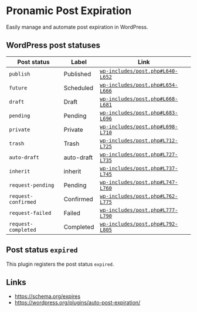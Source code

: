 # Pronamic Post Expiration

Easily manage and automate post expiration in WordPress.

## WordPress post statuses

| Post status         | Label      | Link |
| ------------------- | ---------- | ---- |
| `publish`           | Published  | [`wp-includes/post.php#L640-L652`](https://github.com/WordPress/wordpress-develop/blob/6.6.2/src/wp-includes/post.php#L640-L652) |
| `future`            | Scheduled  | [`wp-includes/post.php#L654-L666`](https://github.com/WordPress/wordpress-develop/blob/6.6.2/src/wp-includes/post.php#L654-L666) |
| `draft`             | Draft      | [`wp-includes/post.php#L668-L681`](https://github.com/WordPress/wordpress-develop/blob/6.6.2/src/wp-includes/post.php#L668-L681) |
| `pending`           | Pending    | [`wp-includes/post.php#L683-L696`](https://github.com/WordPress/wordpress-develop/blob/6.6.2/src/wp-includes/post.php#L683-L696) |
| `private`           | Private    | [`wp-includes/post.php#L698-L710`](https://github.com/WordPress/wordpress-develop/blob/6.6.2/src/wp-includes/post.php#L698-L710) |
| `trash`             | Trash      | [`wp-includes/post.php#L712-L725`](https://github.com/WordPress/wordpress-develop/blob/6.6.2/src/wp-includes/post.php#L712-L725) |
| `auto-draft`        | auto-draft | [`wp-includes/post.php#L727-L735`](https://github.com/WordPress/wordpress-develop/blob/6.6.2/src/wp-includes/post.php#L727-L735) |
| `inherit`           | inherit    | [`wp-includes/post.php#L737-L745`](https://github.com/WordPress/wordpress-develop/blob/6.6.2/src/wp-includes/post.php#L737-L745) |
| `request-pending`   | Pending    | [`wp-includes/post.php#L747-L760`](https://github.com/WordPress/wordpress-develop/blob/6.6.2/src/wp-includes/post.php#L747-L760) |
| `request-confirmed` | Confirmed  | [`wp-includes/post.php#L762-L775`](https://github.com/WordPress/wordpress-develop/blob/6.6.2/src/wp-includes/post.php#L762-L775) |
| `request-failed`    | Failed     | [`wp-includes/post.php#L777-L790`](https://github.com/WordPress/wordpress-develop/blob/6.6.2/src/wp-includes/post.php#L777-L790) |
| `request-completed` | Completed  | [`wp-includes/post.php#L792-L805`](https://github.com/WordPress/wordpress-develop/blob/6.6.2/src/wp-includes/post.php#L792-L805) |

## Post status `expired`

This plugin registers the post status `expired`.

## Links

- https://schema.org/expires
- https://wordpress.org/plugins/auto-post-expiration/
